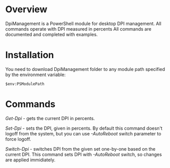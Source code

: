 # Overview
DpiManagement is a PowerShell module for desktop DPI management. 
All commands operate with DPI measured in percents
All commands are documented and completed with examples. 

# Installation 
You need to download DpiManagement folder to any module path specified by the environment variable:  
```
$env:PSModulePath
```

# Commands
*Get-Dpi* - gets the current DPI in percents.

*Set-Dpi* - sets the DPI, given in percents. By default this command doesn't logoff from the system, but you can use *-AutoReboot* switch parameter to force logoff. 

*Switch-Dpi* - switches DPI from the given set one-by-one based on the current DPI. This command sets DPI with *-AutoReboot* switch, so changes are applied immidiately.   




 
